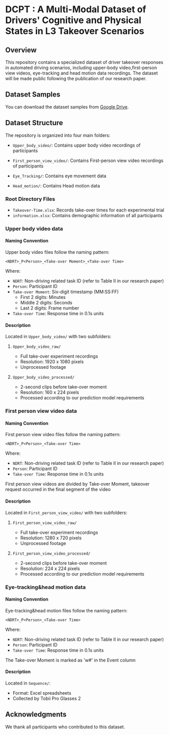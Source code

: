 # DCPT : **A Multi-Modal Dataset of Drivers' Cognitive and Physical States in L3 Takeover Scenarios**

## Overview

This repository contains a specialized dataset of driver takeover responses in automated driving scenarios, including upper-body video,first-person view videos, eye-tracking and head motion data recordings. The dataset will be made public following the publication of our research paper.

## Dataset Samples
You can download the dataset samples from [Google Drive](https://drive.google.com/drive/folders/1cmO_KJQGt5pIueB8z77ILDe5P7ZsEnVu?usp=sharing).

## Dataset Structure

The repository is organized into four main folders:

- `Upper_body_video/`: Contains upper body video recordings of participants
- `First_person_view_video/`: Contains First-person view video recordings of participants

- `Eye_Tracking/`: Contains eye movement data
- `Head_motion/`: Contains Head motion data

### Root Directory Files

- `Takeover-Time.xlsx`: Records take-over times for each experimental trial
- `information.xlsx`: Contains demographic information of all participants

### Upper body video data

#### Naming Convention

Upper body video files follow the naming pattern:

`<NDRT>_P<Person>_<Take-over Moment>_<Take-over Time>`

Where:

- `NDRT`: Non-driving related task ID (refer to Table II in our research paper)
- `Person`: Participant ID
- `Take-over Moment`: Six-digit timestamp (MM:SS:FF)
  - First 2 digits: Minutes
  - Middle 2 digits: Seconds
  - Last 2 digits: Frame number
- `Take-over Time`: Response time in 0.1s units

#### Description

Located in `Upper_body_video/` with two subfolders:

1. ```
   Upper_body_video_raw/
   ```

   - Full take-over experiment recordings
   - Resolution: 1920 x 1080 pixels
   - Unprocessed footage

2. ```
   Upper_body_video_processed/
   ```

   - 2-second clips before take-over moment
   - Resolution: 160 x 224 pixels
   - Processed according to our prediction model requirements

### First person view video data

#### Naming Convention

First person view video files follow the naming pattern:

`<NDRT>_P<Person>_<Take-over Time>`

Where:

- `NDRT`: Non-driving related task ID (refer to Table II in our research paper)
- `Person`: Participant ID
- `Take-over Time`: Response time in 0.1s units

First person view videos are divided by Take-over Moment, takeover request occurred in the final segment of the video

#### Description

Located in `First_person_view_video/` with two subfolders:

1. ```
   First_person_view_video_raw/
   ```

   - Full take-over experiment recordings
   - Resolution: 1280 x 720 pixels
   - Unprocessed footage

2. ```
   First_person_view_video_processed/
   ```

   - 2-second clips before take-over moment
   - Resolution: 224 x 224 pixels
   - Processed according to our prediction model requirements

### Eye-tracking&head motion data

#### Naming Convention

Eye-tracking&head motion files follow the naming pattern:

`<NDRT>_P<Person>_<Take-over Time>`

Where:

- `NDRT`: Non-driving related task ID (refer to Table II in our research paper)
- `Person`: Participant ID
- `Take-over Time`: Response time in 0.1s units

The Take-over Moment is marked as 'w#' in the Event column

#### Description

Located in `Sequence/`:

- Format: Excel spreadsheets
- Collected by Tobii Pro Glasses 2


## Acknowledgments

We thank all participants who contributed to this dataset.
